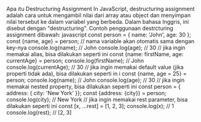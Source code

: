 Apa itu Destructuring Assignment
In JavaScript, destructuring assignment adalah cara untuk mengambil nilai dari array atau object dan menyimpan nilai tersebut ke dalam variabel yang berbeda. Dalam bahasa Inggris, ini disebut dengan "destructuring". Contoh penggunaan destrcturing assignment dibawah:
javascript
const person = { name: 'John', age: 30 };
const {name, age} = person; // nama variable akan otomatis sama dengan key-nya
console.log(name); // John
console.log(age); // 30
// jika ingin memakai alias, bisa dilakukan seperti ini
const {name: firstName, age: currentAge} = person;
console.log(firstName); // John
console.log(currentAge); // 30
// jika ingin memakai default value (jika properti tidak ada), bisa dilakukan seperti in
i
const {name, age = 25} = person;
console.log(name); // John
console.log(age); // 30
// jika ingin memakai nested property, bisa dilakukan seperti ini
const person = { address: { city: 'New York' }};
const {address: {city}} = person;
console.log(city); // New York
// jika ingin memakai rest parameter, bisa dilakukan seperti ini
const [x, ...rest] = [1, 2, 3];
console.log(x); // 1
console.log(rest); // [2, 3]
